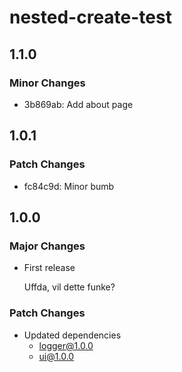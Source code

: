 # nested-create-test

## 1.1.0

### Minor Changes

- 3b869ab: Add about page

## 1.0.1

### Patch Changes

- fc84c9d: Minor bumb

## 1.0.0

### Major Changes

- First release

  Uffda, vil dette funke?

### Patch Changes

- Updated dependencies
  - logger@1.0.0
  - ui@1.0.0
